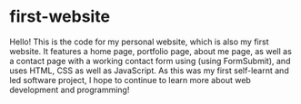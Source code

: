 # first-website

Hello! This is the code for my personal website, which is also my first website. It features a home page, portfolio page, about me page, as well as a contact page with a working contact form using (using FormSubmit), and uses HTML, CSS as well as JavaScript. As this was my first self-learnt and led software project, I hope to continue to learn more about web development and programming!
